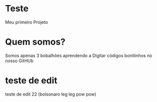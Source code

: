 # Teste
Meu primeiro Projeto


# Quem somos?
Somos apenas 3 bobalhões aprendendo a Digitar códigos bonitinhos no nosso GitHUb

# teste de edit

 teste de edit 22 (bolsonaro leg leg pow pow)
